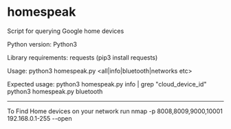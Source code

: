 # homespeak
Script for querying Google home devices

Python version: Python3

Library requirements: requests (pip3 install requests)

Usage:
python3 homespeak.py <ip> <all|info|bluetooth|networks etc>

Expected usage:
python3 homespeak.py <ip> info | grep "cloud_device_id"
python3 homespeak.py <ip> bluetooth

------------------------------------------------------------------------------------------------

To Find Home devices on your network run
nmap -p 8008,8009,9000,10001 192.168.0.1-255 --open
